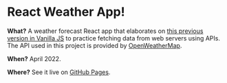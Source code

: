 # React Weather App!
**What?** A weather forecast React app that elaborates on [this previous version in Vanilla JS](https://github.com/tramio/TOP-weather-app) to practice fetching data from web servers using APIs. The API used in this project is provided by [OpenWeatherMap](https://openweathermap.org/).

**When?** April 2022.

**Where?** See it live on [GitHub Pages]([https://tramio.github.io/react-weather-app/]).